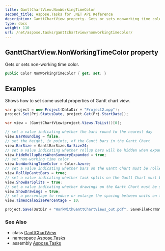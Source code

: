 ```yaml
---
title: GanttChartView.NonWorkingTimeColor
second_title: Aspose.Tasks for .NET API Reference
description: GanttChartView property. Gets or sets nonworking time color
type: docs
weight: 110
url: /net/aspose.tasks/ganttchartview/nonworkingtimecolor/
---
```

## GanttChartView.NonWorkingTimeColor property

Gets or sets non-working time color.

```csharp
public Color NonWorkingTimeColor { get; set; }
```

## Examples

Shows how to set some useful properties of Gantt chart view.

```csharp
var project = new Project(DataDir + "Project2.mpp");
project.Set(Prj.StatusDate, project.Get(Prj.StartDate));

var view = (GanttChartView)project.Views.ToList()[0];

// set a value indicating whether the bars round to the nearest day
view.BarRounding = false;
// set the height, in points, of the Gantt bars in the Gantt Chart
view.BarSize = GanttBarSize.BarSize24;
// set a value indicating whether rollup bars will be hidden when expanding summary task
view.HideRollupBarsWhenSummaryExpanded = true;
// set non-working time color
view.NonWorkingTimeColor = Color.Azure;
// set a value indicating whether bars on the Gantt Chart must be rolled up
view.RollUpGanttBars = true;
// set a value indicating whether task splits on the Gantt Chart must be shown
view.ShowBarSplits = true;
// set a value indicating whether drawings on the Gantt Chart must be shown
view.ShowDrawings = true;
// set a percentage to reduce or enlarge the spacing between units on the timescale tier
view.TimescaleSizePercentage = 10;

project.Save(OutDir + "WorkWithGanttChartViews_out.pdf", SaveFileFormat.Pdf);
```

### See Also

* class [GanttChartView](../)
* namespace [Aspose.Tasks](../../ganttchartview/)
* assembly [Aspose.Tasks](../../../)


